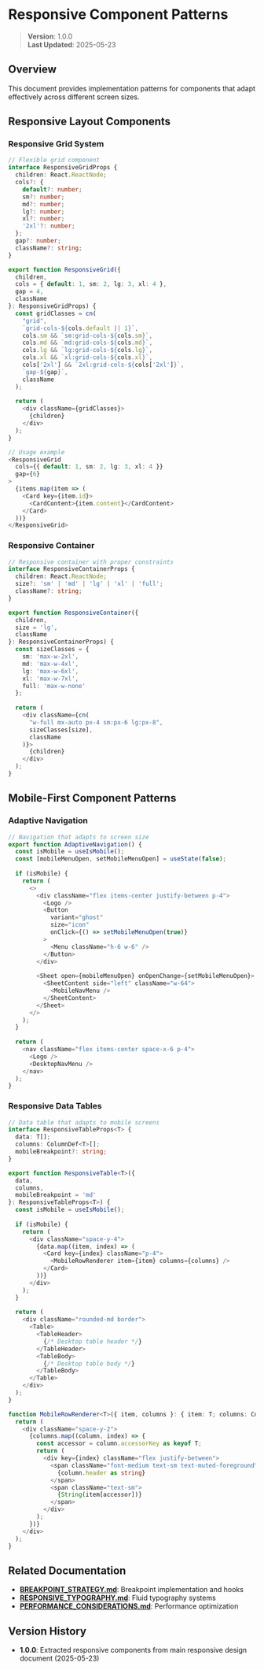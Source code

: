 
# Responsive Component Patterns

> **Version**: 1.0.0  
> **Last Updated**: 2025-05-23

## Overview

This document provides implementation patterns for components that adapt effectively across different screen sizes.

## Responsive Layout Components

### Responsive Grid System

```typescript
// Flexible grid component
interface ResponsiveGridProps {
  children: React.ReactNode;
  cols?: {
    default?: number;
    sm?: number;
    md?: number;
    lg?: number;
    xl?: number;
    '2xl'?: number;
  };
  gap?: number;
  className?: string;
}

export function ResponsiveGrid({ 
  children, 
  cols = { default: 1, sm: 2, lg: 3, xl: 4 },
  gap = 4,
  className 
}: ResponsiveGridProps) {
  const gridClasses = cn(
    "grid",
    `grid-cols-${cols.default || 1}`,
    cols.sm && `sm:grid-cols-${cols.sm}`,
    cols.md && `md:grid-cols-${cols.md}`,
    cols.lg && `lg:grid-cols-${cols.lg}`,
    cols.xl && `xl:grid-cols-${cols.xl}`,
    cols['2xl'] && `2xl:grid-cols-${cols['2xl']}`,
    `gap-${gap}`,
    className
  );
  
  return (
    <div className={gridClasses}>
      {children}
    </div>
  );
}

// Usage example
<ResponsiveGrid 
  cols={{ default: 1, sm: 2, lg: 3, xl: 4 }}
  gap={6}
>
  {items.map(item => (
    <Card key={item.id}>
      <CardContent>{item.content}</CardContent>
    </Card>
  ))}
</ResponsiveGrid>
```

### Responsive Container

```typescript
// Responsive container with proper constraints
interface ResponsiveContainerProps {
  children: React.ReactNode;
  size?: 'sm' | 'md' | 'lg' | 'xl' | 'full';
  className?: string;
}

export function ResponsiveContainer({ 
  children, 
  size = 'lg', 
  className 
}: ResponsiveContainerProps) {
  const sizeClasses = {
    sm: 'max-w-2xl',
    md: 'max-w-4xl',
    lg: 'max-w-6xl',
    xl: 'max-w-7xl',
    full: 'max-w-none'
  };
  
  return (
    <div className={cn(
      "w-full mx-auto px-4 sm:px-6 lg:px-8",
      sizeClasses[size],
      className
    )}>
      {children}
    </div>
  );
}
```

## Mobile-First Component Patterns

### Adaptive Navigation

```typescript
// Navigation that adapts to screen size
export function AdaptiveNavigation() {
  const isMobile = useIsMobile();
  const [mobileMenuOpen, setMobileMenuOpen] = useState(false);
  
  if (isMobile) {
    return (
      <>
        <div className="flex items-center justify-between p-4">
          <Logo />
          <Button
            variant="ghost"
            size="icon"
            onClick={() => setMobileMenuOpen(true)}
          >
            <Menu className="h-6 w-6" />
          </Button>
        </div>
        
        <Sheet open={mobileMenuOpen} onOpenChange={setMobileMenuOpen}>
          <SheetContent side="left" className="w-64">
            <MobileNavMenu />
          </SheetContent>
        </Sheet>
      </>
    );
  }
  
  return (
    <nav className="flex items-center space-x-6 p-4">
      <Logo />
      <DesktopNavMenu />
    </nav>
  );
}
```

### Responsive Data Tables

```typescript
// Data table that adapts to mobile screens
interface ResponsiveTableProps<T> {
  data: T[];
  columns: ColumnDef<T>[];
  mobileBreakpoint?: string;
}

export function ResponsiveTable<T>({ 
  data, 
  columns, 
  mobileBreakpoint = 'md' 
}: ResponsiveTableProps<T>) {
  const isMobile = useIsMobile();
  
  if (isMobile) {
    return (
      <div className="space-y-4">
        {data.map((item, index) => (
          <Card key={index} className="p-4">
            <MobileRowRenderer item={item} columns={columns} />
          </Card>
        ))}
      </div>
    );
  }
  
  return (
    <div className="rounded-md border">
      <Table>
        <TableHeader>
          {/* Desktop table header */}
        </TableHeader>
        <TableBody>
          {/* Desktop table body */}
        </TableBody>
      </Table>
    </div>
  );
}

function MobileRowRenderer<T>({ item, columns }: { item: T; columns: ColumnDef<T>[] }) {
  return (
    <div className="space-y-2">
      {columns.map((column, index) => {
        const accessor = column.accessorKey as keyof T;
        return (
          <div key={index} className="flex justify-between">
            <span className="font-medium text-sm text-muted-foreground">
              {column.header as string}
            </span>
            <span className="text-sm">
              {String(item[accessor])}
            </span>
          </div>
        );
      })}
    </div>
  );
}
```

## Related Documentation

- **[BREAKPOINT_STRATEGY.md](BREAKPOINT_STRATEGY.md)**: Breakpoint implementation and hooks
- **[RESPONSIVE_TYPOGRAPHY.md](RESPONSIVE_TYPOGRAPHY.md)**: Fluid typography systems
- **[PERFORMANCE_CONSIDERATIONS.md](PERFORMANCE_CONSIDERATIONS.md)**: Performance optimization

## Version History

- **1.0.0**: Extracted responsive components from main responsive design document (2025-05-23)
